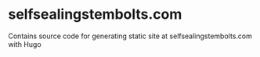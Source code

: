 # selfsealingstembolts.com

Contains source code for generating static site at selfsealingstembolts.com with Hugo